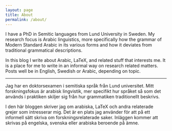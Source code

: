 ```yaml
---
layout: page
title: About
permalink: /about/
---
```


I have a PhD in Semitic languages from Lund University in Sweden. My research focus is Arabic linguistics, more specifically how the grammar of Modern Standard Arabic in its various forms and how it deviates from traditional grammatical descriptions.

In this blog I write about Arabic, LaTeX, and related stuff that interests me. It is a place for me to write in an informal way on research related matters. Posts well be in English, Swedish or Arabic, depending on topic.
 
***

Jag har en doktorsexamen i semitiska språk från Lund universitet. Mitt forskningsfokus är arabisk lingvistik, mer specifikt hur språket så som det används i praktiken skiljer sig från hur grammatiken traditionellt beskrivs.

I den här bloggen skriver jag om arabiska, LaTeX och andra relaterade grejer som intresserar mig. Det är en plats jag använder för att på ett informell sätt skriva om forskningsrelaterade saker. Inläggen kommer att skrivas på engelska, svenska eller arabiska beroende på ämne.

